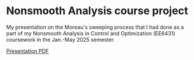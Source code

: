 # Nonsmooth Analysis course project

My presentation on the Moreau's sweeping process that I had done as a part of my Nonsmooth Analysis in Control and Optimization (EE6431) coursework in the Jan.-May 
2025 semester.

[Presentation PDF](ee6431_Presentation.pdf)
